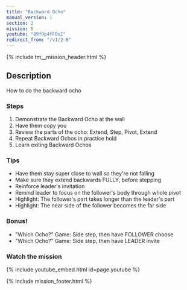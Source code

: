 ```yaml
---
title: "Backward Ocho"
manual_version: 1
section: 2
mission: B
youtube: "89fOp4fFOuI"
redirect_from: "/v1/2-B"
---
```


{% include tm__mission_header.html %}

## Description

How to do the backward ocho

### Steps

1. Demonstrate the Backward Ocho at the wall
2. Have them copy you
3. Review the parts of the ocho: Extend, Step, Pivot, Extend
4. Repeat Backward Ochos in practice hold
5. Learn exiting Backward Ochos

### Tips

* Have them stay super close to wall so they're not falling
* Make sure they extend backwards FULLY, before stepping
* Reinforce leader's invitation
* Remind leader to focus on the follower's body through whole pivot
* Highlight: The follower's part takes longer than the leader's part
* Highlight: The near side of the follower becomes the far side

### Bonus!

* "Which Ocho?" Game: Side step, then have FOLLOWER choose
* "Which Ocho?" Game: Side step, then have LEADER invite

### Watch the mission

{% include youtube_embed.html id=page.youtube %}

{% include mission_footer.html %}
